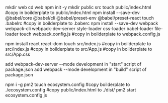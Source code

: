 mkdir web
cd web
npm init -y
mkdir public src
touch public/index.html
#copy in boilderplate to public/index.html
npm install --save-dev @babel/core @babel/cli @babel/preset-env @babel/preset-react
touch .babelrc
#copy in boilderplate to .baberc
npm install --save-dev webpack webpack-cli webpack-dev-server style-loader css-loader babel-loader file-loader
touch webpack.config.js
#copy in boilderplate to webpack.config.js

npm install react react-dom
touch src/index.js
#copy in boilderplate to src/index.js
#copy in boilderplate to src/App.js
#copy in boilderplate to src/App.css

add webpack-dev-server --mode development in "start" script of package.json
add webpack --mode development in "build" script of package.json

npm i -g pm2
touch ecosystem.config
#copy boilderplate to ./ecosystem.config
#copy public/index.html to ./dist/
pm2 start ecosystem.config.js